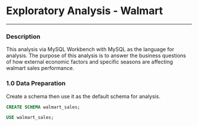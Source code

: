 # Exploratory Analysis - Walmart
***

### Description
This analysis via MySQL Workbench with MySQL as the language for analysis. The purpose of this analysis is to answer the business questions of how external economic factors and specific seasons are affecting walmart sales performance.

### 1.0 Data Preparation
Create a schema then use it as the default schema for analysis.

```sql
CREATE SCHEMA walmart_sales;
```

```sql
USE walmart_sales;
```
